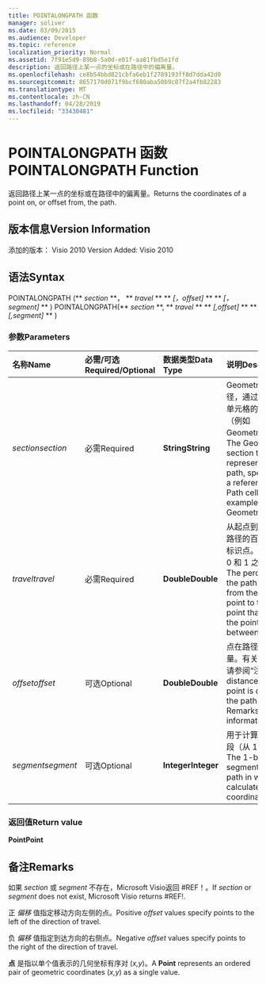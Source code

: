 ```yaml
---
title: POINTALONGPATH 函数
manager: soliver
ms.date: 03/09/2015
ms.audience: Developer
ms.topic: reference
localization_priority: Normal
ms.assetid: 7f91e5d9-89b8-5a0d-e01f-aa81fbd5e1fd
description: 返回路径上某一点的坐标或在路径中的偏离量。
ms.openlocfilehash: ce8b54bbd821cbfa6eb1f2789193ff8d7dda42d0
ms.sourcegitcommit: 8657170d071f9bcf680aba50b9c07f2a4fb82283
ms.translationtype: MT
ms.contentlocale: zh-CN
ms.lasthandoff: 04/28/2019
ms.locfileid: "33430481"
---
```

# <a name="pointalongpath-function"></a><span data-ttu-id="e0c02-103">POINTALONGPATH 函数</span><span class="sxs-lookup"><span data-stu-id="e0c02-103">POINTALONGPATH Function</span></span>

<span data-ttu-id="e0c02-104">返回路径上某一点的坐标或在路径中的偏离量。</span><span class="sxs-lookup"><span data-stu-id="e0c02-104">Returns the coordinates of a point on, or offset from, the path.</span></span>
  
## <a name="version-information"></a><span data-ttu-id="e0c02-105">版本信息</span><span class="sxs-lookup"><span data-stu-id="e0c02-105">Version Information</span></span>

<span data-ttu-id="e0c02-106">添加的版本： Visio 2010
</span><span class="sxs-lookup"><span data-stu-id="e0c02-106">Version Added: Visio 2010</span></span> 
  
## <a name="syntax"></a><span data-ttu-id="e0c02-107">语法</span><span class="sxs-lookup"><span data-stu-id="e0c02-107">Syntax</span></span>

<span data-ttu-id="e0c02-108">POINTALONGPATH (\*\* *section* \*\*， \*\* *travel* \*\* \*\* *[，offset]* \*\* \*\* *[，segment]* \*\* ) </span><span class="sxs-lookup"><span data-stu-id="e0c02-108">POINTALONGPATH(\*\* *section* \*\*, \*\* *travel* \*\* \*\* *[,offset]* \*\* \*\* *[,segment]* \*\* )</span></span> 
  
### <a name="parameters"></a><span data-ttu-id="e0c02-109">参数</span><span class="sxs-lookup"><span data-stu-id="e0c02-109">Parameters</span></span>

|<span data-ttu-id="e0c02-110">**名称**</span><span class="sxs-lookup"><span data-stu-id="e0c02-110">**Name**</span></span>|<span data-ttu-id="e0c02-111">**必需/可选**</span><span class="sxs-lookup"><span data-stu-id="e0c02-111">**Required/Optional**</span></span>|<span data-ttu-id="e0c02-112">**数据类型**</span><span class="sxs-lookup"><span data-stu-id="e0c02-112">**Data Type**</span></span>|<span data-ttu-id="e0c02-113">**说明**</span><span class="sxs-lookup"><span data-stu-id="e0c02-113">**Description**</span></span>|
|:-----|:-----|:-----|:-----|
| <span data-ttu-id="e0c02-114">_section_</span><span class="sxs-lookup"><span data-stu-id="e0c02-114">_section_</span></span> <br/> |<span data-ttu-id="e0c02-115">必需</span><span class="sxs-lookup"><span data-stu-id="e0c02-115">Required</span></span>  <br/> |<span data-ttu-id="e0c02-116">**String**</span><span class="sxs-lookup"><span data-stu-id="e0c02-116">**String**</span></span> <br/> |<span data-ttu-id="e0c02-117">Geometry 节代表路径，通过对其 Path 单元格的引用指定（例如 Geometry1.Path）。</span><span class="sxs-lookup"><span data-stu-id="e0c02-117">The Geometry section that represents the path, specified by a reference to its Path cell (for example, Geometry1.Path).</span></span>  <br/> |
| <span data-ttu-id="e0c02-118">_travel_</span><span class="sxs-lookup"><span data-stu-id="e0c02-118">_travel_</span></span> <br/> |<span data-ttu-id="e0c02-119">必需</span><span class="sxs-lookup"><span data-stu-id="e0c02-119">Required</span></span>  <br/> |<span data-ttu-id="e0c02-120">**Double**</span><span class="sxs-lookup"><span data-stu-id="e0c02-120">**Double**</span></span> <br/> |<span data-ttu-id="e0c02-p101">从起点到终点经过的路径的百分比，用于标识点。必须为介于 0 和 1 之间的值。</span><span class="sxs-lookup"><span data-stu-id="e0c02-p101">The percentage of the path traversed, from the begin point to the end point that identifies the point. Must be between 0 and 1.</span></span>  <br/> |
| <span data-ttu-id="e0c02-123">_offset_</span><span class="sxs-lookup"><span data-stu-id="e0c02-123">_offset_</span></span> <br/> |<span data-ttu-id="e0c02-124">可选</span><span class="sxs-lookup"><span data-stu-id="e0c02-124">Optional</span></span>  <br/> |<span data-ttu-id="e0c02-125">**Double**</span><span class="sxs-lookup"><span data-stu-id="e0c02-125">**Double**</span></span> <br/> |<span data-ttu-id="e0c02-p102">点在路径中的偏移量。有关详细信息，请参阅“注解”。</span><span class="sxs-lookup"><span data-stu-id="e0c02-p102">The distance that the point is offset from the path. See Remarks for more information.</span></span>  <br/> |
| <span data-ttu-id="e0c02-128">_segment_</span><span class="sxs-lookup"><span data-stu-id="e0c02-128">_segment_</span></span> <br/> |<span data-ttu-id="e0c02-129">可选</span><span class="sxs-lookup"><span data-stu-id="e0c02-129">Optional</span></span>  <br/> |<span data-ttu-id="e0c02-130">**Integer**</span><span class="sxs-lookup"><span data-stu-id="e0c02-130">**Integer**</span></span> <br/> |<span data-ttu-id="e0c02-131">用于计算坐标的路径段（从 1 开始）。</span><span class="sxs-lookup"><span data-stu-id="e0c02-131">The 1-based segment of the path in which to calculate the coordinates.</span></span>  <br/> |
   
### <a name="return-value"></a><span data-ttu-id="e0c02-132">返回值</span><span class="sxs-lookup"><span data-stu-id="e0c02-132">Return value</span></span>

 <span data-ttu-id="e0c02-133">**Point**</span><span class="sxs-lookup"><span data-stu-id="e0c02-133">**Point**</span></span>
  
## <a name="remarks"></a><span data-ttu-id="e0c02-134">备注</span><span class="sxs-lookup"><span data-stu-id="e0c02-134">Remarks</span></span>

<span data-ttu-id="e0c02-135">如果 _section_ 或 _segment_ 不存在，Microsoft Visio返回 #REF！。</span><span class="sxs-lookup"><span data-stu-id="e0c02-135">If  _section_ or  _segment_ does not exist, Microsoft Visio returns #REF!.</span></span> 
  
<span data-ttu-id="e0c02-136">正  *偏移*  值指定移动方向左侧的点。</span><span class="sxs-lookup"><span data-stu-id="e0c02-136">Positive  *offset*  values specify points to the left of the direction of travel.</span></span> 
  
<span data-ttu-id="e0c02-137">负  *偏移*  值指定到达方向的右侧点。</span><span class="sxs-lookup"><span data-stu-id="e0c02-137">Negative  *offset*  values specify points to the right of the direction of travel.</span></span> 
  
<span data-ttu-id="e0c02-138">**点** 是指以单个值表示的几何坐标有序对 (*x,y*)。</span><span class="sxs-lookup"><span data-stu-id="e0c02-138">A **Point** represents an ordered pair of geometric coordinates (*x,y*) as a single value.</span></span> 
  

